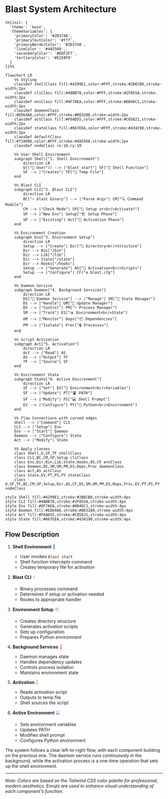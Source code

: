 # Blast System Architecture

```mermaid
%%{init: {
  'theme': 'base',
  'themeVariables': {
    'primaryColor': '#2D3748',
    'primaryTextColor': '#fff',
    'primaryBorderColor': '#2D3748',
    'lineColor': '#4A5568',
    'secondaryColor': '#EDF2F7',
    'tertiaryColor': '#E2E8F0'
  }
}}%%

flowchart LR
    %% Styling
    classDef shellClass fill:#4299E1,color:#FFF,stroke:#2B6CB0,stroke-width:2px
    classDef cliClass fill:#48BB78,color:#FFF,stroke:#2F855A,stroke-width:2px
    classDef envClass fill:#9F7AEA,color:#FFF,stroke:#6B46C1,stroke-width:2px
    classDef daemonClass fill:#ED64A6,color:#FFF,stroke:#B83280,stroke-width:2px
    classDef actClass fill:#F6AD55,color:#FFF,stroke:#C05621,stroke-width:2px
    classDef stateClass fill:#667EEA,color:#FFF,stroke:#434190,stroke-width:2px
    classDef defaultClass fill:#718096,color:#FFF,stroke:#4A5568,stroke-width:2px
    classDef nodeClass rx:10,ry:10

    %% User Shell Environment
    subgraph Shell["1. Shell Environment"]
        direction LR
        U(("👤 User")) --> |"blast start"| SF["🔄 Shell Function"]
        SF --> |"Creates"| TF["📄 Temp File"]
    end

    %% Blast CLI
    subgraph CLI["2. Blast CLI"]
        direction LR
        BC["⚡ blast binary"] --> |"Parse Args"| CM["🔍 Command Module"]
        CM --> |"Check Mode"| SP{"🔀 Setup or<br/>Activate?"}
        SP --> |"New Env"| Setup["🏗️ Setup Phase"]
        SP --> |"Existing"| Act["🔌 Activation Phase"]
    end

    %% Environment Creation
    subgraph Env["3. Environment Setup"]
        direction LR
        Setup --> |"Create"| Dir["📁 Directory<br/>Structure"]
        Dir --> Bin["/bin"]
        Dir --> Lib["/lib"]
        Dir --> State["/state"]
        Dir --> Hooks["/hooks"]
        Setup --> |"Generate"| AS["📜 Activation<br/>Scripts"]
        Setup --> |"Configure"| CF["⚙️ blast.cfg"]
    end

    %% Daemon Service
    subgraph Daemon["4. Background Services"]
        direction LR
        DS["👾 Daemon Service"] --> |"Manage"| SM["💾 State Manager"]
        DS --> |"Handle"| UM["🔄 Update Manager"]
        DS --> |"Control"| PM["⚡ Process Manager"]
        SM --> |"Track"| ES["📊 Environment<br/>State"]
        UM --> |"Monitor"| Deps["📦 Dependencies"]
        PM --> |"Isolate"| Proc["🔒 Processes"]
    end

    %% Script Activation
    subgraph Act["5. Activation"]
        direction LR
        Act --> |"Read"| AS
        AS --> |"Output"| TF
        TF --> |"Source"| SF
    end

    %% Environment State
    subgraph State["6. Active Environment"]
        direction LR
        SF --> |"Set"| EV["🔧 Environment<br/>Variables"]
        SF --> |"Update"| PT["🛣️ PATH"]
        SF --> |"Modify"| PS["💻 Shell Prompt"]
        EV --> |"Configure"| PY["🐍 Python<br/>Environment"]
    end

    %% Flow Connections with curved edges
    Shell --> |"Command"| CLI
    CLI --> |"Setup"| Env
    Env --> |"Start"| Daemon
    Daemon --> |"Configure"| State
    Act --> |"Modify"| State

    %% Apply classes
    class Shell,U,SF,TF shellClass
    class CLI,BC,CM,SP,Setup cliClass
    class Env,Dir,Bin,Lib,State,Hooks,AS,CF envClass
    class Daemon,DS,SM,UM,PM,ES,Deps,Proc daemonClass
    class Act,AS actClass
    class State,EV,PT,PS,PY stateClass
    class U,SF,TF,BC,CM,SP,Setup,Dir,AS,CF,DS,SM,UM,PM,ES,Deps,Proc,EV,PT,PS,PY nodeClass

style Shell fill:#4299E1,stroke:#2B6CB0,stroke-width:4px
style CLI fill:#48BB78,stroke:#2F855A,stroke-width:4px
style Env fill:#9F7AEA,stroke:#6B46C1,stroke-width:4px
style Daemon fill:#ED64A6,stroke:#B83280,stroke-width:4px
style Act fill:#F6AD55,stroke:#C05621,stroke-width:4px
style State fill:#667EEA,stroke:#434190,stroke-width:4px
```

## Flow Description

1. **Shell Environment** <span style="color: #4299E1">🔄</span>
   - User invokes `blast start`
   - Shell function intercepts command
   - Creates temporary file for activation

2. **Blast CLI** <span style="color: #48BB78">⚡</span>
   - Binary processes command
   - Determines if setup or activation needed
   - Routes to appropriate handler

3. **Environment Setup** <span style="color: #9F7AEA">🏗️</span>
   - Creates directory structure
   - Generates activation scripts
   - Sets up configuration
   - Prepares Python environment

4. **Background Services** <span style="color: #ED64A6">👾</span>
   - Daemon manages state
   - Handles dependency updates
   - Controls process isolation
   - Maintains environment state

5. **Activation** <span style="color: #F6AD55">🔌</span>
   - Reads activation script
   - Outputs to temp file
   - Shell sources the script

6. **Active Environment** <span style="color: #667EEA">💻</span>
   - Sets environment variables
   - Updates PATH
   - Modifies shell prompt
   - Configures Python environment

The system follows a clear left-to-right flow, with each component building on the previous one. The daemon service runs continuously in the background, while the activation process is a one-time operation that sets up the shell environment.

---
*Note: Colors are based on the Tailwind CSS color palette for professional, modern aesthetics. Emojis are used to enhance visual understanding of each component's function.* 
